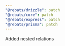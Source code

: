 ```yaml
---
"@rebats/drizzle": patch
"@rebats/core": patch
"@rebats/express": patch
"@rebats/prisma": patch
---
```


Added nested relations
